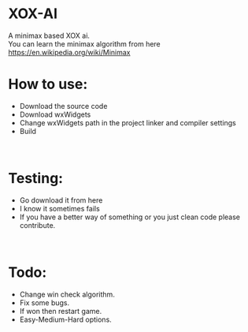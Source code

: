 # XOX-AI

A minimax based XOX ai.</br>
You can learn the minimax algorithm from here https://en.wikipedia.org/wiki/Minimax
</br>

# How to use:

- Download the source code
- Download wxWidgets 
- Change wxWidgets path in the project linker and compiler settings
- Build
</br>

# Testing:
- Go download it from here 
- I know it sometimes fails
- If you have a better way of something or you just clean code please contribute.
</br>


# Todo:

- Change win check algorithm.
- Fix some bugs.
- If won then restart game.
- Easy-Medium-Hard options.
